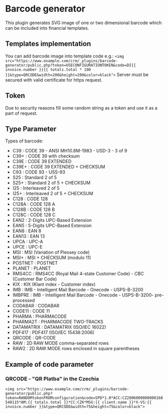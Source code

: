 # Barcode generator
This plugin generates SVG image of one or two dimensional barcode which can be included into financial templates.

## Templates implementation
You can add barcode image into template code e.g.:
``<img src="https://www.example.com/crm/_plugins/barcode-generator/public.php?token=USECONFIGURATIONTOKEN&code=DI{{ invoice.number }}{{ totals.total * 100 }}&type=QRCODE&width=200&height=200&color=black">``
Server must be secured with valid certificate for https request.

## Token
Due to security reasons fill some random string as a token and use it as a part of request.

## Type Parameter
Types of barcode:

* C39        : CODE 39 - ANSI MH10.8M-1983 - USD-3 - 3 of 9
* C39+       : CODE 39 with checksum
* C39E       : CODE 39 EXTENDED
* C39E+      : CODE 39 EXTENDED + CHECKSUM
* C93        : CODE 93 - USS-93
* S25        : Standard 2 of 5
* S25+       : Standard 2 of 5 + CHECKSUM
* I25        : Interleaved 2 of 5
* I25+       : Interleaved 2 of 5 + CHECKSUM
* C128       : CODE 128
* C128A      : CODE 128 A
* C128B      : CODE 128 B
* C128C      : CODE 128 C
* EAN2       : 2-Digits UPC-Based Extension
* EAN5       : 5-Digits UPC-Based Extension
* EAN8       : EAN 8
* EAN13      : EAN 13
* UPCA       : UPC-A
* UPCE       : UPC-E
* MSI        : MSI (Variation of Plessey code)
* MSI+       : MSI + CHECKSUM (modulo 11)
* POSTNET    : POSTNET
* PLANET     : PLANET
* RMS4CC     : RMS4CC (Royal Mail 4-state Customer Code) - CBC (Customer Bar Code)
* KIX        : KIX (Klant index - Customer index)
* IMB        : IMB - Intelligent Mail Barcode - Onecode - USPS-B-3200
* IMBPRE     : IMB - Intelligent Mail Barcode - Onecode - USPS-B-3200- pre-processed
* CODABAR    : CODABAR
* CODE11     : CODE 11
* PHARMA     : PHARMACODE
* PHARMA2T   : PHARMACODE TWO-TRACKS
* DATAMATRIX : DATAMATRIX (ISO/IEC 16022)
* PDF417     : PDF417 (ISO/IEC 15438:2006)
* QRCODE     : QR-CODE
* RAW        : 2D RAW MODE comma-separated rows
* RAW2       : 2D RAW MODE rows enclosed in square parentheses

## Example of code parameter
### QRCODE - "QR Platba" in the Czechia
``<img src="https://www.example.com/crm/_plugins/barcode-generator/public.php?token=RANDOMtokenFROMconfiguration&code=SPD*1.0*ACC:CZ2806000000000168540115*AM:{{ totals.total }}*CC:CZK*MSG:{{ client.name }}*X-VS:{{ invoice.number }}&type=QRCODE&width=75&height=75&color=black">``
